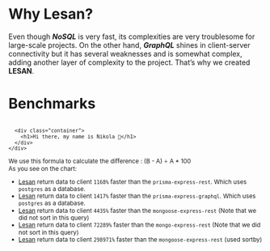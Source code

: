 # Why **Lesan**?

Even though _**NoSQL**_ is very fast, its complexities are very troublesome for large-scale projects. On the other hand, _**GraphQL**_ shines in client-server connectivity but it has several weaknesses and is somewhat complex, adding another layer of complexity to the project. That’s why we created **LESAN**.

# Benchmarks

<svg fill="none" viewBox="0 0 600 300" width="600" height="300" xmlns="http://www.w3.org/2000/svg">
  <foreignObject width="100%" height="100%">
    <div xmlns="http://www.w3.org/1999/xhtml">
      <style>
        .container {
          display: flex;
          width: 100%;
          height: 300px;
          background-color: black;
          color: white;
        }
      </style>

      <div class="container">
        <h1>Hi there, my name is Nikola 👋</h1>
      </div>
    </div>
  </foreignObject>
</svg>
 
 We use this formula to calculate the difference : (B - A) ÷ A * 100  
 As you see on the chart:
 - [Lesan](https://github.com/MiaadTeam/lesan) return data to client `1168%` faster than the `prisma-express-rest`. Which uses `postgres` as a database.
 - [Lesan](https://github.com/MiaadTeam/lesan) return data to client `1417%` faster than the `prisma-express-graphql`. Which uses `postgres` as a database.
 - [Lesan](https://github.com/MiaadTeam/lesan) return data to client `4435%` faster than the `mongoose-express-rest` (Note that we did not sort in this query)
 - [Lesan](https://github.com/MiaadTeam/lesan) return data to client `72289%` faster than the `mongo-express-rest` (Note that we did not sort in this query)
 - [Lesan](https://github.com/MiaadTeam/lesan) return data to client `298971%` faster than the `mongoose-express-rest` (used sortby)

**Maybe we created the most performant framework in the world!** [see more detailed benchmark](https://github.com/MiaadTeam/benchmark)

# Documantation
  - [Introduction](https://miaadteam.github.io/lesan/introduction.html)
  - [Installation](https://miaadteam.github.io/lesan/installation.html)
  - [Getting start](https://miaadteam.github.io/lesan/getting_start.html)
  - [Mannage relations](https://miaadteam.github.io/lesan/mannage_relations.html)
  - [Other functions](https://miaadteam.github.io/lesan/other_functions.html)
  - [Playground](https://miaadteam.github.io/lesan/playground.html)
  - [Folder Structure](https://miaadteam.github.io/lesan/folder_structure.html)
  - [Microservice or Monolithic](https://miaadteam.github.io/lesan/microservice-monolithic.html)
  - [Manage replica](https://miaadteam.github.io/lesan/manage_replica.html)

# A little trip
### Look below code:

Create a file called `mod.ts` and paste the code below into it:

```typescript
import {
  ActFn,
  Document,
  Filter,
  lesan,
  MongoClient,
  number,
  object,
  ObjectId,
  optional,
  size,
  string,
} from "https://deno.land/x/lesan@vx.x.x/mod.ts"; // Please replace `x.x.x` with the latest version in [releases](https://github.com/MiaadTeam/lesan/releases)

const coreApp = lesan();

const client = await new MongoClient("mongodb://127.0.0.1:27017/").connect();

const db = client.db("civil");

coreApp.odm.setDb(db);

// ================== MODEL SECTION ==================
// ------------------ Country Model ------------------
const countryPure = {
  name: string(),
  population: number(),
  abb: string(),
};
const countryRelations = {};
const countries = coreApp.odm.newModel(
  "country",
  countryPure,
  countryRelations,
);

// ------------------ User Model ------------------
const userPure = {
  name: string(),
  age: number(),
};
const users = coreApp.odm.newModel("user", userPure, {
  country: {
    optional: false,
    schemaName: "country",
    type: "single",
    relatedRelations: {
      users: {
        type: "multiple",
        limit: 50,
        sort: {
          field: "_id",
          order: "desc",
        },
      },
    },
  },
});

// ================== FUNCTIONS SECTION ==================
// ------------------ Country Founctions ------------------
// ------------------ Add Country ------------------
const addCountryValidator = () => {
  return object({
    set: object(countryPure),
    get: coreApp.schemas.selectStruct("country", { users: 1 }),
  });
};

const addCountry: ActFn = async (body) => {
  const { name, population, abb } = body.details.set;
  return await countries.insertOne({
    doc: {
      name,
      population,
      abb,
    },
    projection: body.details.get,
  });
};

coreApp.acts.setAct({
  schema: "country",
  actName: "addCountry",
  validator: addCountryValidator(),
  fn: addCountry,
});

// ------------------ Get Countries  ------------------
const getCountriesValidator = () => {
  return object({
    set: object({
      page: number(),
      limit: number(),
    }),
    get: coreApp.schemas.selectStruct("country", 1),
  });
};

const getCountries: ActFn = async (body) => {
  let {
    set: { page, limit },
    get,
  } = body.details;

  page = page || 1;
  limit = limit || 50;
  const skip = limit * (page - 1);

  return await countries
    .find({ projection: get, filters: {} })
    .skip(skip)
    .limit(limit)
    .toArray();
};

coreApp.acts.setAct({
  schema: "country",
  actName: "getCountries",
  validator: getCountriesValidator(),
  fn: getCountries,
});

// ------------------ User Founctions ------------------
// --------------------- Add User ----------------------
const addUserValidator = () => {
  return object({
    set: object({
      ...userPure,
      country: string(),
    }),
    get: coreApp.schemas.selectStruct("user", 1),
  });
};
const addUser: ActFn = async (body) => {
  const { country, name, age } = body.details.set;

  return await users.insertOne({
    doc: { name, age },
    projection: body.details.get,
    relations: {
      country: {
        _ids: new ObjectId(country),
        relatedRelations: {
          users: true,
        },
      },
    },
  });
};

coreApp.acts.setAct({
  schema: "user",
  actName: "addUser",
  validator: addUserValidator(),
  fn: addUser,
});

// --------------------- Get Users ----------------------
const getUsersValidator = () => {
  return object({
    set: object({
      page: number(),
      take: number(),
      countryId: optional(size(string(), 24)),
    }),
    get: coreApp.schemas.selectStruct("user", { country: 1 }),
  });
};
const getUsers: ActFn = async (body) => {
  let {
    set: {
      page,
      limit,
      countryId,
    },
    get,
  } = body.details;

  page = page || 1;
  limit = limit || 50;
  const skip = limit * (page - 1);
  const filters: Filter<Document> = {};
  countryId && (filters["country._id"] = new ObjectId(countryId));

  return await users
    .find({ projection: get, filters })
    .skip(skip)
    .limit(limit)
    .toArray();
};

coreApp.acts.setAct({
  schema: "user",
  actName: "getUsers",
  validator: getUsersValidator(),
  fn: getUsers,
});

// ================== RUM SECTION ==================
coreApp.runServer({ port: 1366, typeGeneration: false, playground: true });
```

> Please replace `x.x.x` in the import link with the latest version in [releases](https://github.com/MiaadTeam/lesan/releases)

Now run this command in the terminal:

```bash
deno run -A mod.ts
```

You should see this messsage:

```bash
HTTP webserver running.
please send a post request to http://localhost:1366/lesan
you can visit playground on http://localhost:1366/playground

Listening on http://localhost:1366/
```

Now you can visit the playground at `http://localhost:1366/playground` and send requests to the server for `addCountry`, `addUser`, and `getUsers`.
<img width="1672" alt="Screen Shot 1402-04-26 at 20 47 05" src="https://github.com/MiaadTeam/lesan/assets/6236123/7edb3be1-6180-4f3e-b00c-161aa2c3c8cd">

alternativly you can send post request to `http://localhost:1366/lesan` with `postman` include the following in JSON format inside the body in order to retrieve the desired data:

```JSON
{
  "service": "main",
  "model": "country",
  "act": "addCountry",
  "details": {
    "set": {
      "name": "Iran",
      "population": 85000000,
      "abb": "IR"
    },
    "get": {
      "_id": 1,
      "name": 1,
      "population": 1,
      "abb": 1
    }
  }
}
```

![Screen Shot 1402-04-25 at 18 24 16](https://github.com/MiaadTeam/lesan/assets/6236123/7e9c7c93-cf08-4120-9c44-df93475c108f)

We handle all relationships between the data and `embed` everything. You can also control the level of penetration into the `action get` depth. On the `client-side`, you can describe what you want and get back exactly what you described.
